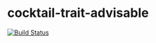 # cocktail-trait-advisable

[![Build Status](https://travis-ci.org/CocktailJS/cocktail.png?branch=master)](https://travis-ci.org/CocktailJS/cocktail)

